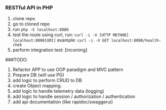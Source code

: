 ### RESTful API in PHP
1. clone repo
2. go to cloned repo
3. run `php -S localhost:8080`
4. test the route using curl, run: `curl -i -X [HTTP METHOD] localhost:8080[URI]` example: `curl -i -X GET localhost:8080/health-chek`
5. perform integration test: [incoming]


###TODO: 
1. Refactor APP to use OOP paradigm and MVC pattern
2. Prepare DB (will use PG)
3. add logic to perform CRUD to DB
4. create Object mapping.
5. add logic to handle telemetry data (logging)
6. add logic to handle session / authorization / authentication
7. add api documentation (like rapidoc/swaggerui)

